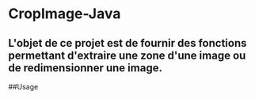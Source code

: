 # CropImage-Java
## L'objet de ce projet est de fournir des fonctions permettant d'extraire une zone d'une image ou de redimensionner une image.
##Usage
